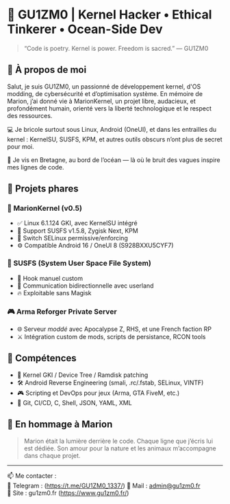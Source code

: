 # 🧠 GU1ZM0 | Kernel Hacker • Ethical Tinkerer • Ocean-Side Dev

> “Code is poetry. Kernel is power. Freedom is sacred.” — GU1ZM0

## 🌌 À propos de moi

Salut, je suis GU1ZM0, un passionné de développement kernel, d'OS modding, de cybersécurité et d’optimisation système. En mémoire de Marion, j’ai donné vie à MarionKernel, un projet libre, audacieux, et profondément humain, orienté vers la liberté technologique et le respect des ressources.

💻 Je bricole surtout sous Linux, Android (OneUI), et dans les entrailles du kernel : KernelSU, SUSFS, KPM, et autres outils obscurs n’ont plus de secret pour moi.

🌊 Je vis en Bretagne, au bord de l’océan — là où le bruit des vagues inspire mes lignes de code.

## 🔧 Projets phares

### 🐚 MarionKernel (v0.5)
- ✅ Linux 6.1.124 GKI, avec KernelSU intégré
- 📁 Support SUSFS v1.5.8, Zygisk Next, KPM
- 🔀 Switch SELinux permissive/enforcing
- ⚙️ Compatible Android 16 / OneUI 8 (S928BXXU5CYF7)

### 🧪 SUSFS (System User Space File System)
- 📡 Hook manuel custom
- 🔐 Communication bidirectionnelle avec userland
- 🔥 Exploitable sans Magisk

### 🎮 Arma Reforger Private Server
- 🌐 Serveur *moddé* avec Apocalypse Z, RHS, et une French faction RP
- ⚔️ Intégration custom de mods, scripts de persistance, RCON tools

## 📎 Compétences

- 🧬 Kernel GKI / Device Tree / Ramdisk patching
- 🛠️ Android Reverse Engineering (smali, .rc/.fstab, SELinux, VINTF)
- 🎮 Scripting et DevOps pour jeux (Arma, GTA FiveM, etc.)
- 🧠 Git, CI/CD, C, Shell, JSON, YAML, XML

## 🌹 En hommage à Marion
> Marion était la lumière derrière le code. Chaque ligne que j’écris lui est dédiée. Son amour pour la nature et les animaux m’accompagne dans chaque projet.

---

📫 Me contacter :  
🔹 Telegram : (https://t.me/GU1ZM0_1337/)
🔹 Mail : admin@gu1zm0.fr  
🔹 Site : gu1zm0.fr (https://www.gu1zm0.fr/)
